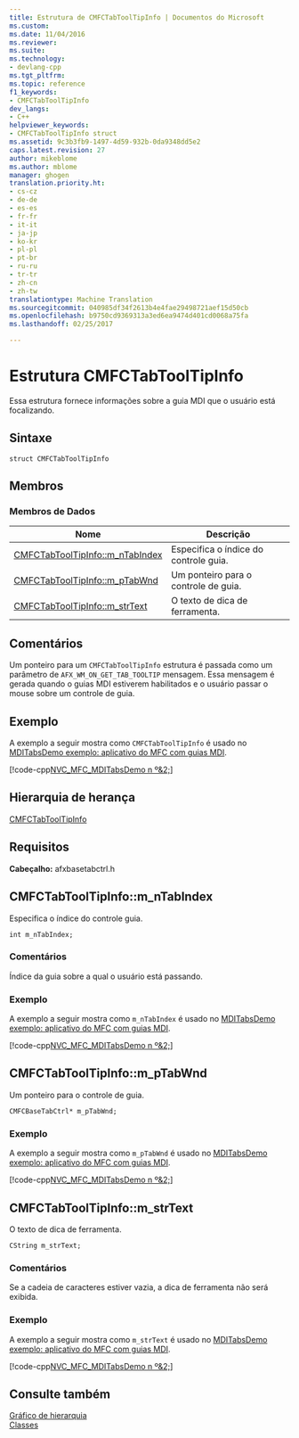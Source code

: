 ```yaml
---
title: Estrutura de CMFCTabToolTipInfo | Documentos do Microsoft
ms.custom: 
ms.date: 11/04/2016
ms.reviewer: 
ms.suite: 
ms.technology:
- devlang-cpp
ms.tgt_pltfrm: 
ms.topic: reference
f1_keywords:
- CMFCTabToolTipInfo
dev_langs:
- C++
helpviewer_keywords:
- CMFCTabToolTipInfo struct
ms.assetid: 9c3b3fb9-1497-4d59-932b-0da9348dd5e2
caps.latest.revision: 27
author: mikeblome
ms.author: mblome
manager: ghogen
translation.priority.ht:
- cs-cz
- de-de
- es-es
- fr-fr
- it-it
- ja-jp
- ko-kr
- pl-pl
- pt-br
- ru-ru
- tr-tr
- zh-cn
- zh-tw
translationtype: Machine Translation
ms.sourcegitcommit: 040985df34f2613b4e4fae29498721aef15d50cb
ms.openlocfilehash: b9750cd9369313a3ed6ea9474d401cd0068a75fa
ms.lasthandoff: 02/25/2017

---
```

# <a name="cmfctabtooltipinfo-structure"></a>Estrutura CMFCTabToolTipInfo
Essa estrutura fornece informações sobre a guia MDI que o usuário está focalizando.  
  
## <a name="syntax"></a>Sintaxe  
  
```  
struct CMFCTabToolTipInfo  
```  
  
## <a name="members"></a>Membros  
  
### <a name="data-members"></a>Membros de Dados  
  
|Nome|Descrição|  
|----------|-----------------|  
|[CMFCTabToolTipInfo::m_nTabIndex](#m_ntabindex)|Especifica o índice do controle guia.|  
|[CMFCTabToolTipInfo::m_pTabWnd](#m_ptabwnd)|Um ponteiro para o controle de guia.|  
|[CMFCTabToolTipInfo::m_strText](#m_strtext)|O texto de dica de ferramenta.|  
  
## <a name="remarks"></a>Comentários  
 Um ponteiro para um `CMFCTabToolTipInfo` estrutura é passada como um parâmetro de `AFX_WM_ON_GET_TAB_TOOLTIP` mensagem. Essa mensagem é gerada quando o guias MDI estiverem habilitados e o usuário passar o mouse sobre um controle de guia.  
  
## <a name="example"></a>Exemplo  
 A exemplo a seguir mostra como `CMFCTabToolTipInfo` é usado no [MDITabsDemo exemplo: aplicativo do MFC com guias MDI](../../visual-cpp-samples.md).  
  
 [!code-cpp[NVC_MFC_MDITabsDemo n º&2;](../../mfc/reference/codesnippet/cpp/cmfctabtooltipinfo-structure_1.cpp)]  
  
## <a name="inheritance-hierarchy"></a>Hierarquia de herança  
 [CMFCTabToolTipInfo](../../mfc/reference/cmfctabtooltipinfo-structure.md)  
  
## <a name="requirements"></a>Requisitos  
 **Cabeçalho:** afxbasetabctrl.h  
  
##  <a name="a-namemntabindexa--cmfctabtooltipinfomntabindex"></a><a name="m_ntabindex"></a>CMFCTabToolTipInfo::m_nTabIndex  
 Especifica o índice do controle guia.  
  
```  
int m_nTabIndex;  
```  
  
### <a name="remarks"></a>Comentários  
 Índice da guia sobre a qual o usuário está passando.  
  
### <a name="example"></a>Exemplo  
 A exemplo a seguir mostra como `m_nTabIndex` é usado no [MDITabsDemo exemplo: aplicativo do MFC com guias MDI](../../visual-cpp-samples.md).  
  
 [!code-cpp[NVC_MFC_MDITabsDemo n º&2;](../../mfc/reference/codesnippet/cpp/cmfctabtooltipinfo-structure_1.cpp)]  
  
##  <a name="a-namemptabwnda--cmfctabtooltipinfomptabwnd"></a><a name="m_ptabwnd"></a>CMFCTabToolTipInfo::m_pTabWnd  
 Um ponteiro para o controle de guia.  
  
```  
CMFCBaseTabCtrl* m_pTabWnd;  
```  
  
### <a name="example"></a>Exemplo  
 A exemplo a seguir mostra como `m_pTabWnd` é usado no [MDITabsDemo exemplo: aplicativo do MFC com guias MDI](../../visual-cpp-samples.md).  
  
 [!code-cpp[NVC_MFC_MDITabsDemo n º&2;](../../mfc/reference/codesnippet/cpp/cmfctabtooltipinfo-structure_1.cpp)]  
  
##  <a name="a-namemstrtexta--cmfctabtooltipinfomstrtext"></a><a name="m_strtext"></a>CMFCTabToolTipInfo::m_strText  
 O texto de dica de ferramenta.  
  
```  
CString m_strText;  
```  
  
### <a name="remarks"></a>Comentários  
 Se a cadeia de caracteres estiver vazia, a dica de ferramenta não será exibida.  
  
### <a name="example"></a>Exemplo  
 A exemplo a seguir mostra como `m_strText` é usado no [MDITabsDemo exemplo: aplicativo do MFC com guias MDI](../../visual-cpp-samples.md).  
  
 [!code-cpp[NVC_MFC_MDITabsDemo n º&2;](../../mfc/reference/codesnippet/cpp/cmfctabtooltipinfo-structure_1.cpp)]  
  
## <a name="see-also"></a>Consulte também  
 [Gráfico de hierarquia](../../mfc/hierarchy-chart.md)   
 [Classes](../../mfc/reference/mfc-classes.md)

